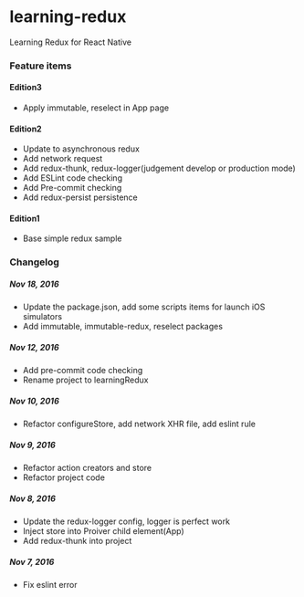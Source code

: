 # learning-redux
Learning Redux for React Native

### Feature items

#### Edition3
* Apply immutable, reselect in App page


#### Edition2
* Update to asynchronous redux
* Add network request
* Add redux-thunk, redux-logger(judgement develop or production mode)
* Add ESLint code checking
* Add Pre-commit checking
* Add redux-persist persistence

#### Edition1
* Base simple redux sample

### Changelog
##### Nov 18, 2016
* Update the package.json, add some scripts items for launch iOS simulators
* Add immutable, immutable-redux, reselect packages

##### Nov 12, 2016
* Add pre-commit code checking
* Rename project to learningRedux

##### Nov 10, 2016
* Refactor configureStore, add network XHR file, add eslint rule

##### Nov 9, 2016
* Refactor action creators and store
* Refactor project code

##### Nov 8, 2016
* Update the redux-logger config, logger is perfect work
* Inject store into Proiver child element(App)
* Add redux-thunk into project

##### Nov 7, 2016
* Fix eslint error